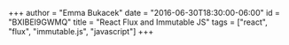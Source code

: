 +++
author = "Emma Bukacek"
date = "2016-06-30T18:30:00-06:00"
id = "BXIBEI9GWMQ"
title = "React Flux and Immutable JS"
tags = ["react", "flux", "immutable.js", "javascript"]
+++
